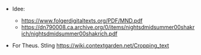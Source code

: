 

- Idee:
    - https://www.folgerdigitaltexts.org/PDF/MND.pdf
    - https://dn790008.ca.archive.org/0/items/nightsdmidsummer00shakrich/nightsdmidsummer00shakrich.pdf

- For Theus. Stling https://wiki.contextgarden.net/Cropping_text

